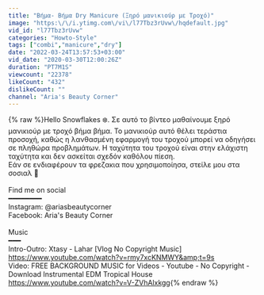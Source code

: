 ```yaml
---
title: "Βήμα- Βήμα Dry Manicure (Ξηρό μανικιούρ με Τροχό)"
image: "https:\/\/i.ytimg.com\/vi\/l77Tbz3rUvw\/hqdefault.jpg"
vid_id: "l77Tbz3rUvw"
categories: "Howto-Style"
tags: ["combi","manicure","dry"]
date: "2022-03-24T13:57:53+03:00"
vid_date: "2020-03-30T12:00:26Z"
duration: "PT7M1S"
viewcount: "22378"
likeCount: "432"
dislikeCount: ""
channel: "Aria's Beauty Corner"
---
```

{% raw %}Hello Snowflakes ❄️. Σε αυτό το βίντεο μαθαίνουμε ξηρό μανικιούρ με τροχό βήμα βήμα. Το μανικιούρ αυτό θέλει τεράστια προσοχή, καθώς η λανθασμένη εφαρμογή του τροχού μπορεί να οδηγήσει σε πληθώρα προβλημάτων. Η ταχύτητα του τροχού είναι στην ελάχιστη ταχύτητα και δεν ασκείται σχεδόν καθόλου πίεση.<br />Εάν σε ενδιαφέρουν τα φρεζακια που χρησιμοποίησα, στείλε μου στα σοσιαλ 🥰<br /><br />Find me on social<br />━━━━━━━━<br />Instagram: @ariasbeautycorner<br />Facebook: Aria's Beauty Corner<br /><br />Music<br />━━━<br />Intro-Outro:  Xtasy - Lahar [Vlog No Copyright Music] <a rel="nofollow" target="blank" href="https://www.youtube.com/watch?v=rmy7xcKNMWY&amp;t=9s">https://www.youtube.com/watch?v=rmy7xcKNMWY&amp;t=9s</a><br />Video: FREE BACKGROUND MUSIC for Videos - Youtube - No Copyright - Download Instrumental EDM Tropical House <a rel="nofollow" target="blank" href="https://www.youtube.com/watch?v=V-ZVhAlxkgg">https://www.youtube.com/watch?v=V-ZVhAlxkgg</a>{% endraw %}
